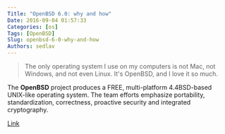 ```yaml
---
Title: "OpenBSD 6.0: why and how"
Date: 2016-09-04 01:57:33
Categories: [os]
Tags: [OpenBSD]
Slug: openbsd-6-0-why-and-how
Authors: sedlav
---
```


> The only operating system I use on my computers is not Mac, not Windows, and not even Linux. It's OpenBSD, and I love it so much.

The **OpenBSD** project produces a FREE, multi-platform 4.4BSD-based UNIX-like operating system. The team efforts emphasize portability, standardization, correctness, proactive security and integrated cryptography.

[Link](https://sivers.org/openbsd)
